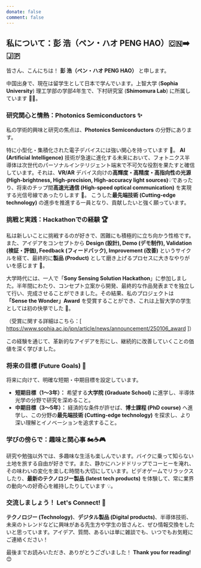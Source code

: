 ```yaml
---
donate: false
comment: false
---
```

## 私について：彭 浩（ペン・ハオ PENG HAO）🇨🇳➡️🇯🇵

皆さん、こんにちは！ **彭 浩（ペン・ハオ PENG HAO）** と申します。

中国出身で、現在は留学生として日本で学んでいます。上智大学 (**Sophia University**) 理工学部の学部4年生で、下村研究室 (**Shimomura Lab**) に所属しています 👨‍🎓。

### 研究関心と情熱：Photonics Semiconductors ✨

私の学術的興味と研究の焦点は、**Photonics Semiconductors** の分野にあります。

特に小型化・集積化された電子デバイスには強い関心を持っています 🤖。 **AI (Artificial Intelligence)** 技術が急速に進化する未来において、フォトニクス半導体は次世代のパーソナルインテリジェント端末で不可欠な役割を果たすと確信しています。それは、**VR/AR** デバイス向けの**高輝度・高精度・高指向性の光源 (High-brightness, High-precision, High-accuracy light sources)**💡であったり、将来のチップ間**高速光通信 (High-speed optical communication)** を実現する光信号線であったりします 🚀。 こうした**最先端技術 (Cutting-edge technology)** の進歩を推進する一員となり、貢献したいと強く願っています。

### 挑戦と実践：Hackathonでの経験 🏆

私は新しいことに挑戦するのが好きで、困難にも積極的に立ち向かう性格です。また、アイデアをコンセプトから **Design (設計), Demo (デモ制作), Validation (検証・評価), Feedback (フィードバック), Improvement (改善)** というサイクルを経て、最終的に**製品 (Product)** として磨き上げるプロセスに大きなやりがいを感じます 💪。 

大学時代には、一人で「**Sony Sensing Solution Hackathon**」に参加しました。半年間にわたり、コンセプト立案から開発、最終的な作品発表までを独立して行い、完成させることができました。その結果、私のプロジェクトは **「Sense the Wonder」Award** を受賞することができ、これは上智大学の学生としては初の快挙でした 🎉。

（受賞に関する詳細はこちら：[ https://www.sophia.ac.jp/jpn/article/news/announcement/250106_award ]）

この経験を通じて、革新的なアイデアを形にし、継続的に改善していくことの価値を深く学びました。

### 将来の目標 (Future Goals) 🎯

将来に向けて、明確な短期・中期目標を設定しています。

* **短期目標（1～3年）：** 希望する**大学院 (Graduate School)** に進学し、半導体光学の分野で研究を深めること。
* **中期目標（3～5年）：** 経済的な条件が許せば、**博士課程 (PhD course)** へ進学し、この分野の**最先端技術 (Cutting-edge technology)** を探求し、より深い理解とイノベーションを追求すること。

### 学びの傍らで：趣味と関心事 🏍️☕🎮

研究や勉強以外では、多趣味な生活も楽しんでいます。バイクに乗って知らない土地を旅する自由が好きです。また、静かにハンドドリップでコーヒーを淹れ、その味わいの変化を楽しむ時間も大切にしています。ビデオゲームでリラックスしたり、**最新のテクノロジー製品 (latest tech products)** を体験して、常に業界の動向への好奇心を維持したりしています 💡。

### 交流しましょう！ Let's Connect! 🤝

**テクノロジー (Technology)**、**デジタル製品 (Digital products)**、半導体技術、未来のトレンドなどに興味がある先生方や学生の皆さんと、ぜひ情報交換をしたいと思っています。アイデア、質問、あるいは単に雑談でも、いつでもお気軽にご連絡ください！

最後までお読みいただき、ありがとうございました！ **Thank you for reading!** 😊